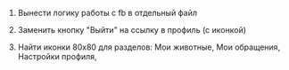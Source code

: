 1. Вынести логику работы с fb в отдельный файл

2. Заменить кнопку "Выйти" на ссылку в профиль (с иконкой)

3. Найти иконки 80х80 для разделов: Мои животные, Мои обращения, Настройки профиля,
